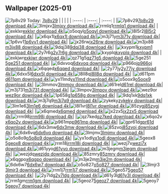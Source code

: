 ## Wallpaper (2025-01)
![7p8v29](https://w.wallhaven.cc/full/7p/wallhaven-7p8v29.jpg) Today: [7p8v29](https://th.wallhaven.cc/small/7p/7p8v29.jpg)
|      |      |      |
| :----: | :----: | :----: |
|![7p8v29](https://th.wallhaven.cc/small/7p/7p8v29.jpg)[7p8v29 download 4k](https://wallhaven.cc/w/7p8v29)|![3lmjxv](https://th.wallhaven.cc/small/3l/3lmjxv.jpg)[3lmjxv download 4k](https://wallhaven.cc/w/3lmjxv)|![rrmlq1](https://th.wallhaven.cc/small/rr/rrmlq1.jpg)[rrmlq1 download 4k](https://wallhaven.cc/w/rrmlq1)|
|![exklxr](https://th.wallhaven.cc/small/ex/exklxr.jpg)[exklxr download 4k](https://wallhaven.cc/w/exklxr)|![o5oqyl](https://th.wallhaven.cc/small/o5/o5oqyl.jpg)[o5oqyl download 4k](https://wallhaven.cc/w/o5oqyl)|![l8l5r2](https://th.wallhaven.cc/small/l8/l8l5r2.jpg)[l8l5r2 download 4k](https://wallhaven.cc/w/l8l5r2)|
|![x6qx1l](https://th.wallhaven.cc/small/x6/x6qx1l.jpg)[x6qx1l download 4k](https://wallhaven.cc/w/x6qx1l)|![m3j71y](https://th.wallhaven.cc/small/m3/m3j71y.jpg)[m3j71y download 4k](https://wallhaven.cc/w/m3j71y)|![1p6vv1](https://th.wallhaven.cc/small/1p/1p6vv1.jpg)[1p6vv1 download 4k](https://wallhaven.cc/w/1p6vv1)|
|![jx26rw](https://th.wallhaven.cc/small/jx/jx26rw.jpg)[jx26rw download 4k](https://wallhaven.cc/w/jx26rw)|![m3jx88](https://th.wallhaven.cc/small/m3/m3jx88.jpg)[m3jx88 download 4k](https://wallhaven.cc/w/m3jx88)|![9dqj38](https://th.wallhaven.cc/small/9d/9dqj38.jpg)[9dqj38 download 4k](https://wallhaven.cc/w/9dqj38)|
|![kxypm1](https://th.wallhaven.cc/small/kx/kxypm1.jpg)[kxypm1 download 4k](https://wallhaven.cc/w/kxypm1)|![2y7r6g](https://th.wallhaven.cc/small/2y/2y7r6g.jpg)[2y7r6g download 4k](https://wallhaven.cc/w/2y7r6g)|![kxyplq](https://th.wallhaven.cc/small/kx/kxyplq.jpg)[kxyplq download 4k](https://wallhaven.cc/w/kxyplq)|
|![exkjwr](https://th.wallhaven.cc/small/ex/exkjwr.jpg)[exkjwr download 4k](https://wallhaven.cc/w/exkjwr)|![qz71g5](https://th.wallhaven.cc/small/qz/qz71g5.jpg)[qz71g5 download 4k](https://wallhaven.cc/w/qz71g5)|![5ge251](https://th.wallhaven.cc/small/5g/5ge251.jpg)[5ge251 download 4k](https://wallhaven.cc/w/5ge251)|
|![6dxvoq](https://th.wallhaven.cc/small/6d/6dxvoq.jpg)[6dxvoq download 4k](https://wallhaven.cc/w/6dxvoq)|![p966oj](https://th.wallhaven.cc/small/p9/p966oj.jpg)[p966oj download 4k](https://wallhaven.cc/w/p966oj)|![x6qqed](https://th.wallhaven.cc/small/x6/x6qqed.jpg)[x6qqed download 4k](https://wallhaven.cc/w/x6qqed)|
|![2y77jy](https://th.wallhaven.cc/small/2y/2y77jy.jpg)[2y77jy download 4k](https://wallhaven.cc/w/2y77jy)|![6dxx5l](https://th.wallhaven.cc/small/6d/6dxx5l.jpg)[6dxx5l download 4k](https://wallhaven.cc/w/6dxx5l)|![l8ll8q](https://th.wallhaven.cc/small/l8/l8ll8q.jpg)[l8ll8q download 4k](https://wallhaven.cc/w/l8ll8q)|
|![d611pm](https://th.wallhaven.cc/small/d6/d611pm.jpg)[d611pm download 4k](https://wallhaven.cc/w/d611pm)|![yx11md](https://th.wallhaven.cc/small/yx/yx11md.jpg)[yx11md download 4k](https://wallhaven.cc/w/yx11md)|![o5oox9](https://th.wallhaven.cc/small/o5/o5oox9.jpg)[o5oox9 download 4k](https://wallhaven.cc/w/o5oox9)|
|![3lmmov](https://th.wallhaven.cc/small/3l/3lmmov.jpg)[3lmmov download 4k](https://wallhaven.cc/w/3lmmov)|![d61rel](https://th.wallhaven.cc/small/d6/d61rel.jpg)[d61rel download 4k](https://wallhaven.cc/w/d61rel)|![m3j731](https://th.wallhaven.cc/small/m3/m3j731.jpg)[m3j731 download 4k](https://wallhaven.cc/w/m3j731)|
|![3lmpov](https://th.wallhaven.cc/small/3l/3lmpov.jpg)[3lmpov download 4k](https://wallhaven.cc/w/3lmpov)|![wez9or](https://th.wallhaven.cc/small/we/wez9or.jpg)[wez9or download 4k](https://wallhaven.cc/w/wez9or)|![1p658g](https://th.wallhaven.cc/small/1p/1p658g.jpg)[1p658g download 4k](https://wallhaven.cc/w/1p658g)|
|![9dq1xk](https://th.wallhaven.cc/small/9d/9dq1xk.jpg)[9dq1xk download 4k](https://wallhaven.cc/w/9dq1xk)|![m3j7q9](https://th.wallhaven.cc/small/m3/m3j7q9.jpg)[m3j7q9 download 4k](https://wallhaven.cc/w/m3j7q9)|![zykeky](https://th.wallhaven.cc/small/zy/zykeky.jpg)[zykeky download 4k](https://wallhaven.cc/w/zykeky)|
|![3lm1e6](https://th.wallhaven.cc/small/3l/3lm1e6.jpg)[3lm1e6 download 4k](https://wallhaven.cc/w/3lm1e6)|![l8l1vr](https://th.wallhaven.cc/small/l8/l8l1vr.jpg)[l8l1vr download 4k](https://wallhaven.cc/w/l8l1vr)|![85zygj](https://th.wallhaven.cc/small/85/85zygj.jpg)[85zygj download 4k](https://wallhaven.cc/w/85zygj)|
|![x6qmed](https://th.wallhaven.cc/small/x6/x6qmed.jpg)[x6qmed download 4k](https://wallhaven.cc/w/x6qmed)|![jx2zx5](https://th.wallhaven.cc/small/jx/jx2zx5.jpg)[jx2zx5 download 4k](https://wallhaven.cc/w/jx2zx5)|![rrm98j](https://th.wallhaven.cc/small/rr/rrm98j.jpg)[rrm98j download 4k](https://wallhaven.cc/w/rrm98j)|
|![qz7ked](https://th.wallhaven.cc/small/qz/qz7ked.jpg)[qz7ked download 4k](https://wallhaven.cc/w/qz7ked)|![x6qo2v](https://th.wallhaven.cc/small/x6/x6qo2v.jpg)[x6qo2v download 4k](https://wallhaven.cc/w/x6qo2v)|![p961mp](https://th.wallhaven.cc/small/p9/p961mp.jpg)[p961mp download 4k](https://wallhaven.cc/w/p961mp)|
|![gpr61d](https://th.wallhaven.cc/small/gp/gpr61d.jpg)[gpr61d download 4k](https://wallhaven.cc/w/gpr61d)|![6dx3mw](https://th.wallhaven.cc/small/6d/6dx3mw.jpg)[6dx3mw download 4k](https://wallhaven.cc/w/6dx3mw)|![85zvoj](https://th.wallhaven.cc/small/85/85zvoj.jpg)[85zvoj download 4k](https://wallhaven.cc/w/85zvoj)|
|![6dx6vq](https://th.wallhaven.cc/small/6d/6dx6vq.jpg)[6dx6vq download 4k](https://wallhaven.cc/w/6dx6vq)|![3lmjmv](https://th.wallhaven.cc/small/3l/3lmjmv.jpg)[3lmjmv download 4k](https://wallhaven.cc/w/3lmjmv)|![o5o8o9](https://th.wallhaven.cc/small/o5/o5o8o9.jpg)[o5o8o9 download 4k](https://wallhaven.cc/w/o5o8o9)|
|![yx1odl](https://th.wallhaven.cc/small/yx/yx1odl.jpg)[yx1odl download 4k](https://wallhaven.cc/w/yx1odl)|![5geox8](https://th.wallhaven.cc/small/5g/5geox8.jpg)[5geox8 download 4k](https://wallhaven.cc/w/5geox8)|![rrm18j](https://th.wallhaven.cc/small/rr/rrm18j.jpg)[rrm18j download 4k](https://wallhaven.cc/w/rrm18j)|
|![wezj7x](https://th.wallhaven.cc/small/we/wezj7x.jpg)[wezj7x download 4k](https://wallhaven.cc/w/wezj7x)|![d61yyo](https://th.wallhaven.cc/small/d6/d61yyo.jpg)[d61yyo download 4k](https://wallhaven.cc/w/d61yyo)|![m3jegm](https://th.wallhaven.cc/small/m3/m3jegm.jpg)[m3jegm download 4k](https://wallhaven.cc/w/m3jegm)|
|![wezjdq](https://th.wallhaven.cc/small/we/wezjdq.jpg)[wezjdq download 4k](https://wallhaven.cc/w/wezjdq)|![85zmry](https://th.wallhaven.cc/small/85/85zmry.jpg)[85zmry download 4k](https://wallhaven.cc/w/85zmry)|![x6qgpo](https://th.wallhaven.cc/small/x6/x6qgpo.jpg)[x6qgpo download 4k](https://wallhaven.cc/w/x6qgpo)|
|![m3je2m](https://th.wallhaven.cc/small/m3/m3je2m.jpg)[m3je2m download 4k](https://wallhaven.cc/w/m3je2m)|![6dx6w7](https://th.wallhaven.cc/small/6d/6dx6w7.jpg)[6dx6w7 download 4k](https://wallhaven.cc/w/6dx6w7)|![o5o827](https://th.wallhaven.cc/small/o5/o5o827.jpg)[o5o827 download 4k](https://wallhaven.cc/w/o5o827)|
|![3lmjr3](https://th.wallhaven.cc/small/3l/3lmjr3.jpg)[3lmjr3 download 4k](https://wallhaven.cc/w/3lmjr3)|![rrm1j7](https://th.wallhaven.cc/small/rr/rrm1j7.jpg)[rrm1j7 download 4k](https://wallhaven.cc/w/rrm1j7)|![5geo57](https://th.wallhaven.cc/small/5g/5geo57.jpg)[5geo57 download 4k](https://wallhaven.cc/w/5geo57)|
|![2y7ldg](https://th.wallhaven.cc/small/2y/2y7ldg.jpg)[2y7ldg download 4k](https://wallhaven.cc/w/2y7ldg)|![d61y3l](https://th.wallhaven.cc/small/d6/d61y3l.jpg)[d61y3l download 4k](https://wallhaven.cc/w/d61y3l)|![rrm1gm](https://th.wallhaven.cc/small/rr/rrm1gm.jpg)[rrm1gm download 4k](https://wallhaven.cc/w/rrm1gm)|
|![5geoz7](https://th.wallhaven.cc/small/5g/5geoz7.jpg)[5geoz7 download 4k](https://wallhaven.cc/w/5geoz7)|![5geoy7](https://th.wallhaven.cc/small/5g/5geoy7.jpg)[5geoy7 download 4k](https://wallhaven.cc/w/5geoy7)|